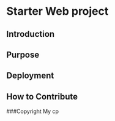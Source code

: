 # Starter Web project

## Introduction

## Purpose

## Deployment

## How to Contribute

###Copyright
My cp
